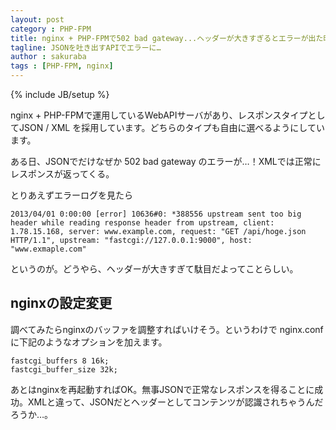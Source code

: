 ```yaml
---
layout: post
category : PHP-FPM
title: nginx + PHP-FPMで502 bad gateway...ヘッダーが大きすぎるとエラーが出た時の対処法
tagline: JSONを吐き出すAPIでエラーに…
author : sakuraba
tags : [PHP-FPM, nginx]
---
```

{% include JB/setup %}

nginx + PHP-FPMで運用しているWebAPIサーバがあり、レスポンスタイプとしてJSON / XML を採用しています。どちらのタイプも自由に選べるようにしています。

ある日、JSONでだけなぜか 502 bad gateway のエラーが…！XMLでは正常にレスポンスが返ってくる。

とりあえずエラーログを見たら

	2013/04/01 0:00:00 [error] 10636#0: *388556 upstream sent too big header while reading response header from upstream, client: 1.78.15.168, server: www.example.com, request: "GET /api/hoge.json HTTP/1.1", upstream: "fastcgi://127.0.0.1:9000", host: "www.exmaple.com"

というのが。どうやら、ヘッダーが大きすぎて駄目だよってことらしい。

## nginxの設定変更

調べてみたらnginxのバッファを調整すればいけそう。というわけで nginx.conf に下記のようなオプションを加えます。

	fastcgi_buffers 8 16k;
	fastcgi_buffer_size 32k;

あとはnginxを再起動すればOK。無事JSONで正常なレスポンスを得ることに成功。XMLと違って、JSONだとヘッダーとしてコンテンツが認識されちゃうんだろうか…。